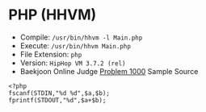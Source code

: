 # PHP (HHVM)

* Compile: `/usr/bin/hhvm -l Main.php`
* Execute: `/usr/bin/hhvm Main.php`
* File Extension: `php`
* Version: `HipHop VM 3.7.2 (rel)`
* Baekjoon Online Judge [Problem 1000](https://www.acmicpc.net/problem/1000) Sample Source
````
<?php
fscanf(STDIN,"%d %d",$a,$b);
fprintf(STDOUT,"%d",$a+$b);
````


